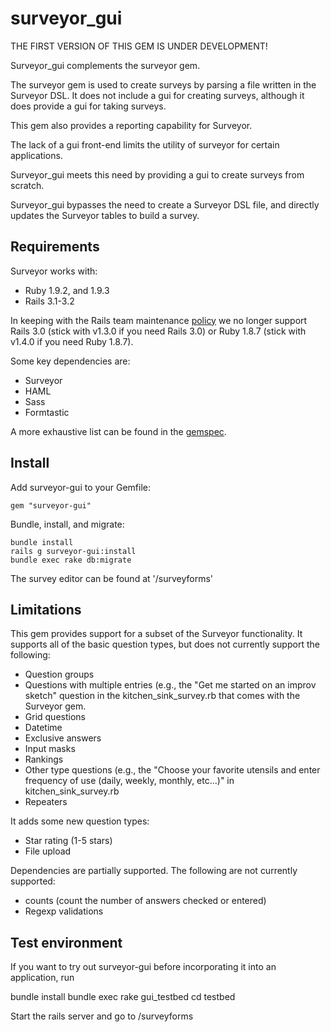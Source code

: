 surveyor_gui
============

THE FIRST VERSION OF THIS GEM IS UNDER DEVELOPMENT!

Surveyor_gui complements the surveyor gem.

The surveyor gem is used to create surveys by parsing a file written in the Surveyor DSL.  It does not include a gui for creating surveys, although it does provide a gui for taking surveys.

This gem also provides a reporting capability for Surveyor.

The lack of a gui front-end limits the utility of surveyor for certain applications.

Surveyor_gui meets this need by providing a gui to create surveys from scratch.

Surveyor_gui bypasses the need to create a Surveyor DSL file, and directly updates the Surveyor tables to build a survey.

## Requirements

Surveyor works with:

* Ruby 1.9.2, and 1.9.3
* Rails 3.1-3.2

In keeping with the Rails team maintenance [policy] we no longer support Rails 3.0 (stick with v1.3.0 if you need Rails 3.0) or Ruby 1.8.7 (stick with v1.4.0 if you need Ruby 1.8.7).

Some key dependencies are:

* Surveyor
* HAML
* Sass
* Formtastic

A more exhaustive list can be found in the [gemspec][].

[gemspec]: https://github.com/NUBIC/surveyor/blob/master/surveyor.gemspec
[policy]: http://weblog.rubyonrails.org/2013/2/24/maintenance-policy-for-ruby-on-rails/

## Install

Add surveyor-gui to your Gemfile:

    gem "surveyor-gui"

Bundle, install, and migrate:

    bundle install
    rails g surveyor-gui:install
    bundle exec rake db:migrate

The survey editor can be found at '/surveyforms'

## Limitations

This gem provides support for a subset of the Surveyor functionality.  It supports all of the basic question types, but does
not currently support the following:

  - Question groups
  - Questions with multiple entries (e.g., the "Get me started on an improv sketch" question in the kitchen_sink_survey.rb that comes
    with the Surveyor gem.
  - Grid questions
  - Datetime
  - Exclusive answers
  - Input masks
  - Rankings
  - Other type questions (e.g., the "Choose your favorite utensils and enter frequency of use (daily, weekly, monthly, etc...)"
    in kitchen_sink_survey.rb
  - Repeaters

It adds some new question types:

  - Star rating (1-5 stars)
  - File upload

Dependencies are partially supported.  The following are not currently supported:

- counts (count the number of answers checked or entered)
- Regexp validations

## Test environment

If you want to try out surveyor-gui before incorporating it into an application, run

  bundle install
  bundle exec rake gui_testbed
  cd testbed

Start the rails server and go to /surveyforms
